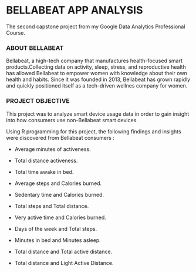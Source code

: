 # BELLABEAT APP ANALYSIS 

The second capstone project from my Google Data Analytics Professional Course.

### ABOUT BELLABEAT

Bellabeat, a high-tech company that manufactures health-focused smart products.Collecting data on activity, sleep, stress, and reproductive health has allowed Bellabeat to empower women with
knowledge about their own health and habits. Since it was founded in 2013, Bellabeat has grown rapidly and quickly
positioned itself as a tech-driven wellnes company for women. 

### PROJECT OBJECTIVE 

This project was to analyze smart device usage data in order to gain insight into how consumers use non-Bellabeat smart
devices. 

Using R programming for this project, the following findings and insights were discovered from Bellabeat consumers :

* Average minutes of activeness.
  
* Total distance activeness.
  
* Total time awake in bed.
  
* Average steps and Calories burned.
  
* Sedentary time and Calories burned.
  
* Total steps and Total distance.
  
* Very active time and Calories burned.
  
* Days of the week and Total steps.
  
* Minutes in bed and Minutes asleep.
  
* Total distance and Total active distance.
  
* Total distance and Light Active Distance. 
